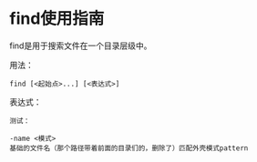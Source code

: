 # find使用指南

find是用于搜索文件在一个目录层级中。

用法：

	find [<起始点>...] [<表达式>]
	
表达式：


	测试：

	-name <模式>
	基础的文件名（那个路径带着前面的目录们的，删除了）匹配外壳模式pattern



  	
